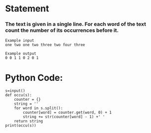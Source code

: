 # Statement
### The text is given in a single line. For each word of the text count the number of its occurrences before it.


```
Example input
one two one two three two four three

Example output
0 0 1 1 0 2 0 1
```

# Python Code:

```
s=input()
def occu(s):
    counter = {}
    string = ''
    for word in s.split():
        counter[word] = counter.get(word, 0) + 1
        string += str(counter[word] - 1) +' '
    return string
print(occu(s))

```
